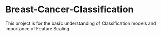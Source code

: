 # Breast-Cancer-Classification
This project is for the basic understanding of Classification models and importance of Feature Scaling
